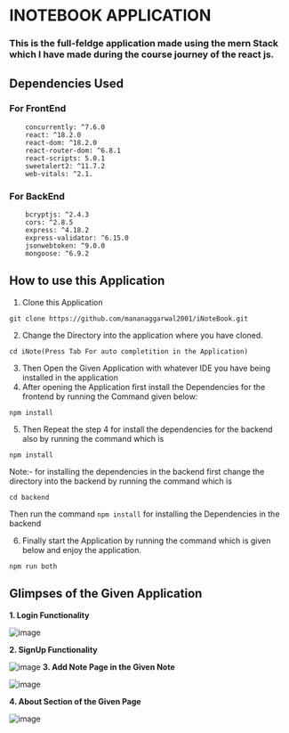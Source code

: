 # INOTEBOOK APPLICATION
### This is the full-feldge application made using the mern Stack which I have made during the course journey of the react js.

## Dependencies Used
### For FrontEnd
```dotnetcli
    concurrently: ^7.6.0
    react: ^18.2.0
    react-dom: ^18.2.0
    react-router-dom: ^6.8.1
    react-scripts: 5.0.1
    sweetalert2: ^11.7.2
    web-vitals: ^2.1.
```
### For BackEnd
```dotnetcli
    bcryptjs: ^2.4.3
    cors: ^2.8.5
    express: ^4.18.2
    express-validator: ^6.15.0
    jsonwebtoken: ^9.0.0
    mongoose: ^6.9.2
```

## How to use this Application

1. Clone this Application

```dotnetcli
git clone https://github.com/mananaggarwal2001/iNoteBook.git
```
2. Change the Directory into the application where you have cloned.

```dotnetcli
cd iNote(Press Tab For auto completition in the Application)
```
3. Then Open the Given Application with whatever IDE you have being installed in the application
4. After opening the Application first install the Dependencies for the frontend by running the Command given below:

```dotnetcli
npm install
```
5. Then Repeat the step 4 for install the dependencies for the backend also by running the command which is

```dotnetcli
npm install
```
Note:- for installing the dependencies in the backend first change the directory into the backend by running the command which is
```dotnetcli
cd backend
```
Then run the command `npm install` for installing the Dependencies in the backend

6. Finally start the Application by running the command which is given below and enjoy the application.

```dotnetcli
npm run both
```
## Glimpses of the Given Application
**1. Login Functionality**

![image](https://user-images.githubusercontent.com/75381077/221779879-50b389ba-5668-471c-a3b8-208a4fe74799.png)

**2. SignUp Functionality**

![image](https://user-images.githubusercontent.com/75381077/221780091-d2ad8f9f-e2e9-4dbb-a4a9-2b89dd3a806b.png)
**3. Add Note Page in the Given Note**

![image](https://user-images.githubusercontent.com/75381077/221780547-65d699f2-a775-40e0-8004-f8b07576e6cc.png)

**4. About Section of the Given Page**

![image](https://user-images.githubusercontent.com/75381077/221780775-a520a69f-8c40-49d0-bc81-34084c917cf9.png)